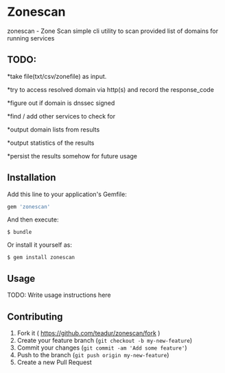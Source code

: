 # Zonescan

zonescan - Zone Scan
simple cli utility to scan provided list of domains for running services

## TODO:
*take file(txt/csv/zonefile) as input.

*try to access resolved domain via http(s) and record the response_code

*figure out if domain is dnssec signed

*find / add other services to check for

*output domain lists from results

*output statistics of the results

*persist the results somehow for future usage


## Installation

Add this line to your application's Gemfile:

```ruby
gem 'zonescan'
```

And then execute:

    $ bundle

Or install it yourself as:

    $ gem install zonescan

## Usage

TODO: Write usage instructions here

## Contributing

1. Fork it ( https://github.com/teadur/zonescan/fork )
2. Create your feature branch (`git checkout -b my-new-feature`)
3. Commit your changes (`git commit -am 'Add some feature'`)
4. Push to the branch (`git push origin my-new-feature`)
5. Create a new Pull Request
